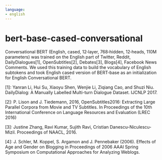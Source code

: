 ```yaml
---
language:
- english
---
```


# bert-base-cased-conversational

Conversational BERT \(English, cased, 12‑layer, 768‑hidden, 12‑heads, 110M parameters\) was trained on the English part of Twitter, Reddit, DailyDialogues\[1\], OpenSubtitles\[2\], Debates\[3\], Blogs\[4\], Facebook News Comments. We used this training data to build the vocabulary of English subtokens and took English cased version of BERT‑base as an initialization for English Conversational BERT.


\[1\]: Yanran Li, Hui Su, Xiaoyu Shen, Wenjie Li, Ziqiang Cao, and Shuzi Niu. DailyDialog: A Manually Labelled Multi-turn Dialogue Dataset. IJCNLP 2017.

\[2\]: P. Lison and J. Tiedemann, 2016, OpenSubtitles2016: Extracting Large Parallel Corpora from Movie and TV Subtitles. In Proceedings of the 10th International Conference on Language Resources and Evaluation \(LREC 2016\)

\[3\]: Justine Zhang, Ravi Kumar, Sujith Ravi, Cristian Danescu-Niculescu-Mizil. Proceedings of NAACL, 2016.

\[4\]: J. Schler, M. Koppel, S. Argamon and J. Pennebaker \(2006\). Effects of Age and Gender on Blogging in Proceedings of 2006 AAAI Spring Symposium on Computational Approaches for Analyzing Weblogs.
